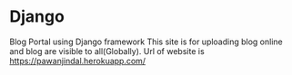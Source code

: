 # Django
Blog Portal using Django framework 
This site is for uploading blog online and blog are visible to all(Globally).
Url of website is https://pawanjindal.herokuapp.com/